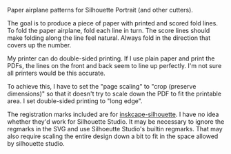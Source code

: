 Paper airplane patterns for Silhouette Portrait (and other cutters).

The goal is to produce a piece of paper with printed and scored fold lines.  To fold the paper airplane, fold each line in turn.  The score lines should make folding along the line feel natural.  Always fold in the direction that covers up the number.

My printer can do double-sided printing.  If I use plain paper and print the PDFs, the lines on the front and back seem to line up perfectly.  I'm not sure all printers would be this accurate.

To achieve this, I have to set the "page scaling" to "crop (preserve dimensions)" so that it doesn't try to scale down the PDF to fit the printable area.  I set double-sided printing to "long edge".

The registration marks included are for <a href="https://github.com/inkscape-silhoeutte">inskcape-silhouette</a>.  I have no idea whether they'd work for Silhouette Studio.  It may be necessary to ignore the regmarks in the SVG and use Silhoeutte Studio's builtin regmarks.  That may also require scaling the entire design down a bit to fit in the space allowed by silhouette studio.
